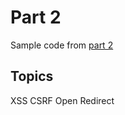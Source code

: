 # Part 2

Sample code from [part 2](https://developer.salesforce.com/events/webinars/secure_development2)

## Topics

XSS
CSRF
Open Redirect